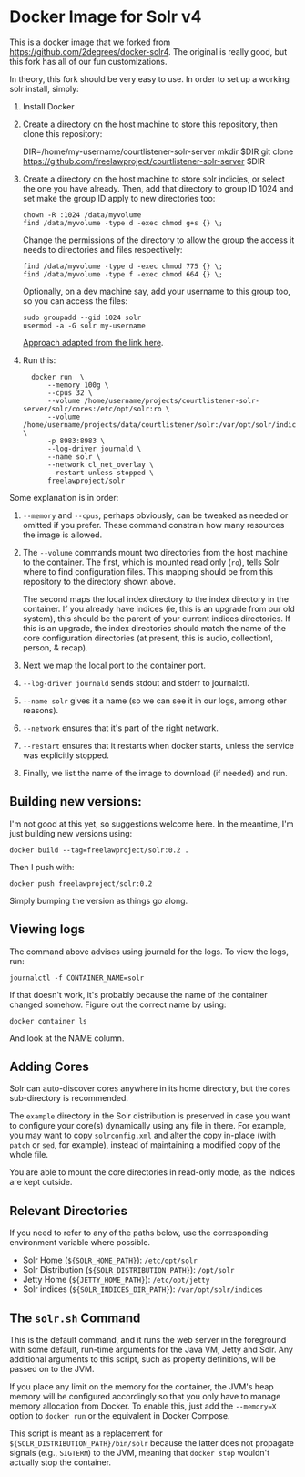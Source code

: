 # Docker Image for Solr v4

This is a docker image that we forked from https://github.com/2degrees/docker-solr4. 
The original is really good, but this fork has all of our fun customizations. 

In theory, this fork should be very easy to use. In order to set up a working
solr install, simply:

1. Install Docker

1. Create a directory on the host machine to store this repository, then clone this repository:

    DIR=/home/my-username/courtlistener-solr-server
    mkdir $DIR
    git clone https://github.com/freelawproject/courtlistener-solr-server $DIR

1. Create a directory on the host machine to store solr indicies, or select the
   one you have already. Then, add that directory to group ID 1024 and set make
   the group ID apply to new directories too:
   
       chown -R :1024 /data/myvolume
       find /data/myvolume -type d -exec chmod g+s {} \;
       
   Change the permissions of the directory to allow the group the access it 
   needs to directories and files respectively:
   
       find /data/myvolume -type d -exec chmod 775 {} \;
       find /data/myvolume -type f -exec chmod 664 {} \;
       
   Optionally, on a dev machine say, add your username to this group too, so 
   you can access the files:  
   
       sudo groupadd --gid 1024 solr
       usermod -a -G solr my-username
       
    [Approach adapted from the link here](https://medium.com/@nielssj/docker-volumes-and-file-system-permissions-772c1aee23ca).

1. Run this:

         docker run  \
             --memory 100g \
             --cpus 32 \
             --volume /home/username/projects/courtlistener-solr-server/solr/cores:/etc/opt/solr:ro \
             --volume /home/username/projects/data/courtlistener/solr:/var/opt/solr/indices \
             -p 8983:8983 \
             --log-driver journald \
             --name solr \
             --network cl_net_overlay \
             --restart unless-stopped \
             freelawproject/solr 

Some explanation is in order:

1. `--memory` and `--cpus`, perhaps obviously, can be tweaked as needed or 
omitted if you prefer. These command constrain how many resources the image is 
allowed.

1. The `--volume` commands mount two directories from the host machine to the 
container. The first, which is mounted read only (`ro`), tells Solr where to 
find configuration files. This mapping should be from this repository to the 
directory shown above. 

    The second maps the local index directory to the index directory in the 
    container. If you already have indices (ie, this is an upgrade from our old
    system), this should be the parent of your current indices directories. 
    If this is an upgrade, the index directories should match the name of the 
    core configuration directories (at present, this is audio, collection1, 
    person, & recap).

1. Next we map the local port to the container port.

1. `--log-driver journald` sends stdout and stderr to journalctl.

1. `--name solr` gives it a name (so we can see it in our logs, among other
   reasons).
   
1. `--network` ensures that it's part of the right network.

1. `--restart` ensures that it restarts when docker starts, unless the service
   was explicitly stopped.

1. Finally, we list the name of the image to download (if needed) and run.


## Building new versions:

I'm not good at this yet, so suggestions welcome here. In the meantime, I'm 
just building new versions using:

    docker build --tag=freelawproject/solr:0.2 .
    
Then I push with:

    docker push freelawproject/solr:0.2
    
Simply bumping the version as things go along.
 

## Viewing logs

The command above advises using journald for the logs. To view the logs, run:

    journalctl -f CONTAINER_NAME=solr
    
If that doesn't work, it's probably because the name of the container changed
somehow. Figure out the correct name by using:

    docker container ls
    
And look at the NAME column.


## Adding Cores

Solr can auto-discover cores anywhere in its home directory, but the `cores`
sub-directory is recommended.

The `example` directory in the Solr distribution is preserved in case you want
to configure your core(s) dynamically using any file in there. For example,
you may want to copy `solrconfig.xml` and alter the copy in-place (with `patch`
or `sed`, for example), instead of maintaining a modified copy of the whole
file.

You are able to mount the core directories in read-only mode, as the indices
are kept outside.


## Relevant Directories

If you need to refer to any of the paths below, use the corresponding
environment variable where possible.

- Solr Home (`${SOLR_HOME_PATH}`): `/etc/opt/solr`
- Solr Distribution (`${SOLR_DISTRIBUTION_PATH}`): `/opt/solr`
- Jetty Home (`${JETTY_HOME_PATH}`): `/etc/opt/jetty`
- Solr indices (`${SOLR_INDICES_DIR_PATH}`): `/var/opt/solr/indices`


## The `solr.sh` Command

This is the default command, and it runs the web server in the foreground with
some default, run-time arguments for the Java VM, Jetty and Solr. Any additional
arguments to this script, such as property definitions, will be passed on to
the JVM.

If you place any limit on the memory for the container, the JVM's heap memory
will be configured accordingly so that you only have to manage memory
allocation from Docker. To enable this, just add the `--memory=X` option to
`docker run` or the equivalent in Docker Compose.

This script is meant as a replacement for `${SOLR_DISTRIBUTION_PATH}/bin/solr`
because the latter does not propagate signals (e.g., `SIGTERM`) to the JVM,
meaning that `docker stop` wouldn't actually stop the container.

